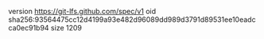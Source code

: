 version https://git-lfs.github.com/spec/v1
oid sha256:93564475cc12d4199a93e482d96089dd989d3791d89531ee10eadcca0ec91b94
size 1209

